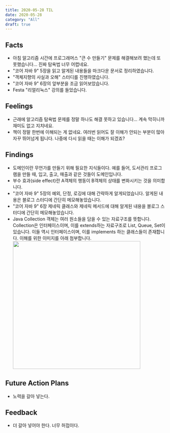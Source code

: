 ```yaml
---
title: 2020-05-28 TIL
date: 2020-05-28
category: "All"
draft: true
---
```


## Facts

- 아침 알고리즘 시간에 프로그래머스 "큰 수 만들기" 문제를 해결해보려 했는데 또 못했습니다... 진짜 탐욕법 너무 어렵네요.
- "코어 자바 9" 5장을 읽고 알게된 내용들을 마크다운 문서로 정리하였습니다.
- "객체지향의 사실과 오해" 스터디를 진행하였습니다.
- "코어 자바 9" 6장의 앞부분을 조금 읽어보았습니다.
- Festa "리얼리눅스" 강의를 들었습니다.

## Feelings

- 근래에 알고리즘 탐욕법 문제를 정말 하나도 해결 못하고 있습니다... 계속 막히니까 재미도 없고 지치네요.
- 책이 정말 한번에 이해되는 게 없네요. 여러번 읽어도 잘 이해가 안되는 부분이 많아 자꾸 뛰어넘게 됩니다. 나중에 다시 읽을 때는 이해가 되겠죠?

## Findings

- 도메인이란 무언가를 만들기 위해 필요한 지식들이다. 예를 들어, 도서관리 프로그램을 만들 때, 입고, 출고, 매출과 같은 것들이 도메인입니다.
- 부수 효과(side effect)란 A객체의 행동이 B객체의 상태를 변화시키는 것을 의미합니다.
- "코어 자바 9" 5장의 예외, 단정, 로깅에 대해 간략하게 알게되었습니다. 알게된 내용은 블로그 스터디에 간단히 메모해놓았습니다.
- "코어 자바 9" 6장 제네릭 클래스와 제네릭 메서드에 대해 알게된 내용을 블로그 스터디에 간단히 메모해놓았습니다.
- Java Collection 객체는 여러 원소들을 담을 수 있는 자료구조를 뜻합니다. Collection은 인터페이스이며, 이를 extends하는 자료구조로 List, Queue, Set이 있습니다. 이들 역시 인터페이스이며, 이를 implements 하는 클래스들이 존재합니다. 이해를 위한 이미지를 아래 첨부합니다.  <img src="https://img1.daumcdn.net/thumb/R1280x0/?scode=mtistory2&fname=https%3A%2F%2Fk.kakaocdn.net%2Fdn%2Fbea8Dr%2FbtqwKdIBQHH%2FS6fWcJsR5pM2o3JZKDryK0%2Fimg.png" width="400">

## Future Action Plans

- 노력을 갈아 넣는다.

## Feedback

- 더 갈아 넣어야 한다. 너무 허접이다.
